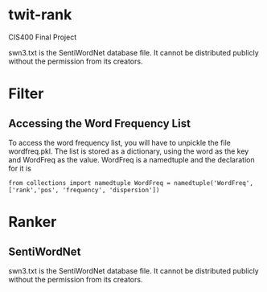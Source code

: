 twit-rank
=========

CIS400 Final Project

swn3.txt is the SentiWordNet database file. It cannot be distributed publicly without the permission from its creators.



# Filter

## Accessing the Word Frequency List

To access the word frequency list, you will have to unpickle the file wordfreq.pkl. The list is stored as a dictionary, using the word as the key and WordFreq as the value. WordFreq is a namedtuple and the declaration for it is

`from collections import namedtuple
WordFreq = namedtuple('WordFreq', ['rank','pos', 'frequency', 'dispersion'])`



# Ranker

## SentiWordNet

swn3.txt is the SentiWordNet database file. It cannot be distributed publicly without the permission from its creators.

